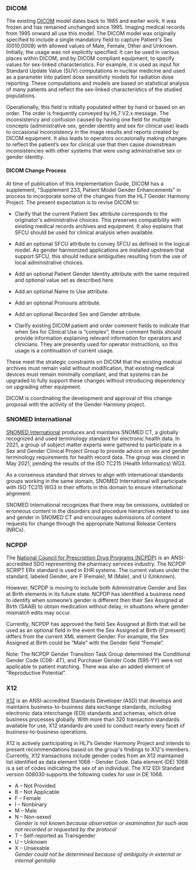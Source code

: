 <!-- Updates based on Jira tickets 
Date             Jira ticket        Updated by                   Comment
2023-06-14       OTHER-2609         Joanie Harper                Added hyphen per Jira ticket https://jira.hl7.org/browse/OTHER-2609


-->

### DICOM

The existing [DICOM](https://www.dicomstandard.org) model dates back to 1985 and earlier work. It was
frozen and has remained unchanged since 1995. Imaging medical records
from 1995 onward all use this model. The DICOM model was originally
specified to include a single mandatory field to capture Patient's Sex
(0010,0008) with allowed values of Male, Female, Other and
Unknown. Initially, the usage was not explicitly specified. It can be
used in various places within DICOM, and by DICOM compliant equipment,
to specify values for sex-linked characteristics. For example, it is
used as input for Standard Update Value (SUV) computations in nuclear
medicine and used as a parameter into patient dose sensitivity models
for radiation dose reporting. These computations and models are based
on statistical analysis of many patients and reflect the sex-linked
characteristics of the studied populations.

Operationally, this field is initially populated either by hand or
based on an order. The order is frequently conveyed by HL7 V2.x
message. The inconsistency and confusion caused by having one field
for multiple concepts (administrative sex, gender identity and sex for
clinical use) leads to occasional inconsistency in the image results
and reports created by DICOM equipment. It also leads to operators
occasionally making changes to reflect the patient’s sex for clinical
use that then cause downstream inconsistencies with other systems that
were using administrative sex or gender identity.

#### DICOM Change Process

At time of publication of this Implementation Guide, DICOM has a supplement, 
"Supplement 233, Patient Model Gender Enhancements" in process
to incorporate some of the changes from the HL7 Gender Harmony
Project. The present expectation is to revise DICOM to:

- Clarify that the current Patient Sex attribute corresponds to the
originator's administrative choices.  This preserves compatibility
with existing medical records archives and equipment. It also explains
that SFCU should be used for clinical analysis when available.

- Add an optional SFCU attribute to convey SFCU as defined in the
logical model. As gender harmonized applications are installed
upstream that support SFCU, this should reduce ambiguities resulting
from the use of local administrative choices.

- Add an optional Patient Gender Identity attribute with the same
required and optional value set as described here. 

- Add an optional Name to Use attribute.

- Add an optional Pronouns attribute.

- Add an optional Recorded Sex and Gender attribute.

- Clarify existing DICOM patient and order comment fields to indicate
that when Sex for Clinical Use is “complex”, these comment fields
should provide information explaining relevant information for
operators and clinicians. They are presently used for operator
instructions, so this usage is a continuation of current usage.

These meet the strategic constraints on DICOM that the existing
medical archives must remain valid without modification, that existing
medical devices must remain minimally compliant, and that systems can
be upgraded to fully support these changes without introducing
dependency on upgrading other equipment.

DICOM is coordinating the development and approval of this change
proposal with the activity of the Gender Harmony project. 


### SNOMED International
[SNOMED International](https://www.snomed.org) produces and maintains SNOMED CT, a globally recognized and used terminology standard for electronic health data. In 2021, a group of subject matter experts were gathered to participate in a Sex and Gender Clinical Project Group to provide advice on sex and gender terminology requirements for health record data. The group was closed in May 2021, pending the results of the ISO TC215 (Health Informatics) WG3. 

As a consensus standard that strives to align with international standards groups working in the same domain, SNOMED International will participate with ISO TC215 WG3 in their efforts in this domain to ensure international alignment. 

SNOMED International recognizes that there may be omissions, outdated or erroneous content in the disorders and procedure hierarchies related to sex and gender in SNOMED CT and encourages submissions of content requests for change through the appropriate National Release Centers (NRCs). 


### NCPDP
The [National Council for Prescription Drug Programs (NCPDP)](https://www.ncpdp.org) is an ANSI-accredited SDO representing the pharmacy services industry. The NCPDP SCRIPT ERx standard is used in EHR systems. The current values under the standard, labeled Gender, are F (Female), M (Male), and U (Unknown).

However, NCPDP is moving to include both Administrative Gender and Sex at Birth elements in its future state. NCPDP has identified a business need to identify when someone’s gender is different then their Sex Assigned at Birth (SAAB) to obtain medication without delay, in situations where gender mismatch edits may occur.

Currently, NCPDP has approved the field Sex Assigned at Birth that will be used as an optional field in the event the Sex Assigned at Birth (if present) differs from the current XML element Gender. For example, the Sex Assigned at Birth could be “Male” with the Gender field “Female”.

Note: The NCPDP Gender Transition Task Group determined the Conditional Gender Code (C08- 4T), and Purchaser Gender Code (595-YY) were not applicable to patient matching. There was also an added element of “Reproductive Potential”.

### X12
[X12](https://x12.org) is an ANSI-accredited Standards Developer (ASD) that develops and maintains business-to-business
data exchange standards, including electronic data interchange (EDI) standards and schemas, which drive
business processes globally. With more than 320 transaction standards available for use, X12 standards
are used to conduct nearly every facet of business-to-business operations.

X12 is actively participating in HL7’s Gender Harmony Project and intends to present recommendations
based on the group's findings to X12's members. Currently, X12 transactions include gender codes from
an X12 maintained list identified as data element 1068 - Gender Code. Data element (DE) 1068 is a set of
codes indicating the sex of an individual. The X12 EDI Standard version 008030 supports the following
codes for use in DE 1068.

* A – Not Provided
* B – Not Applicable
* F – Female
* I – Nonbinary
* M – Male
* N – Non-sexed <br />*Gender is not known because observation or examination for such was not recorded or requested by the protocol*
* T – Self-reported as Transgender
* U – Unknown
* X – Unsexable <br />*Gender could not be determined because of ambiguity in external or internal genitalia*